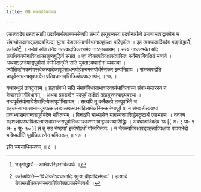 ```yaml
---
title: 08 चमसाधिकरणम्

---
```

एकत्ववदेव ग्रहत्वस्यापि प्रदर्शनार्थत्वाच्चमसेष्वपि संमार्ग इत्युपन्यस्य प्रदर्शनार्थत्वे प्रमाणाभावाद्वाक्येन च संबन्धोपादानाद्ग्रहादवच्छिद्य श्रुत्या केवलसंमार्गविधानात्पूर्वपक्षः परिगृहीतः । इह त्ववघातादिवदेव भङ्गोद्धारौ[^1] कर्तव्यौ[^2] । नन्वेवं सति तेनैव गतत्वादधिकरणमेव नाऽऽरब्धव्यम् । सत्यं नाऽऽरभ्येत यदि ग्रहाधिकरणेनाविवक्षाकालुष्यबुद्धिर्न स्यात् । एवं त्वेकत्वविवक्षासंत्रासितः सर्वमेवाविवक्षितं मन्यते । अथवाऽऽग्नेयाद्यपूर्वाणां कर्मभेदाद्भेदे सति युक्ताऽवघादीनां व्यवस्था । ज्योतिष्टोमकर्मणस्त्वेकत्वादेकापूर्वसाधनयोर्ग्रहचमसयोर्धर्मसंकर इत्यभिप्रायः । संस्काराद्वेति चापूर्वसाधनप्रयुक्तत्वेन प्रतिप्रधानावृत्तिक्रियोपपादनार्थम् ॥ १६ ॥

[^1]: भङ्गोद्धारौ—आक्षेपपरिहारावित्यर्थः ।


[^2]: कर्तव्यविति—‘विधीयतेऽवघातादिः श्रुत्या व्रीह्यादिसंगतः’ । इत्यादि तेषामर्थाधिकरणस्थवार्त्तिकोक्तप्रकारेणेत्यर्थः ।


यथास्थूलं तावदुत्तरम् । ग्रहासंबन्धे सति संमार्गविधानाभावादवश्यंभावित्वाच्च संबन्ध्यन्तरस्य न केवलसंमार्गविधानम् । अथवा ग्रहशब्देन यदपूर्वं लक्षितं तत्प्रयुक्तत्वाद्व्यवस्था । नन्वपूर्वसंयोगाविशेषादित्येकापूर्वाभिप्रायम् । सत्यपि तु कर्मैकत्वे तदपूर्वाभेदे च ग्रहचमसाभ्यासानामयुगपत्कालत्वात्स्वरूपसाहित्यमेकस्मिन्कर्मण्यपूर्वे वा न संभवतीत्यवश्यं प्रत्यभ्यासमवान्तरापूर्वभेदेन भवितव्यम् । विनाऽपि चाभ्यासेन यागस्वरूपसिद्धेरदृष्टार्थ एवाभ्यासः । ततश्च ग्रहशब्दोपस्थापितप्रत्यासन्नावान्तरापूर्वातिक्रमकारणाभावाद्व्यवस्थासिद्धिः । अवघातादिवदेव ‘फ \[( अ॰ ३ पा॰ १ अ॰ ४ सू॰ १० )\] लं तु सह चेष्टया’ इत्येषोऽर्थो योजयितव्यः । न चैकत्वविवक्षावद्ग्रहत्वविवक्षायां वाक्यभेदो भविष्यतीति पूर्वाधिकरणेन भ्रमितव्यम् ॥ १७ ॥

इति चमसाधिकरणम् ॥ ८ ॥